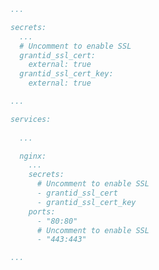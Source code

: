 ﻿```yml
...

secrets:
  ...
  # Uncomment to enable SSL
  grantid_ssl_cert:
    external: true
  grantid_ssl_cert_key:
    external: true

...

services:
  
  ...

  nginx:
    ...
    secrets:
      # Uncomment to enable SSL
      - grantid_ssl_cert
      - grantid_ssl_cert_key
    ports:
      - "80:80"
      # Uncomment to enable SSL
      - "443:443"

...
```
